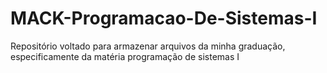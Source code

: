 # MACK-Programacao-De-Sistemas-I
Repositório voltado para armazenar arquivos da minha graduação, especificamente da matéria programação de sistemas I
